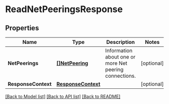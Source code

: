 # ReadNetPeeringsResponse

## Properties

Name | Type | Description | Notes
------------ | ------------- | ------------- | -------------
**NetPeerings** | [**[]NetPeering**](NetPeering.md) | Information about one or more Net peering connections. | [optional] 
**ResponseContext** | [**ResponseContext**](ResponseContext.md) |  | [optional] 

[[Back to Model list]](../README.md#documentation-for-models) [[Back to API list]](../README.md#documentation-for-api-endpoints) [[Back to README]](../README.md)


